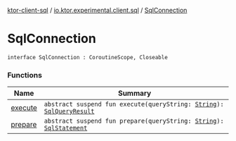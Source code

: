 [ktor-client-sql](../../index.md) / [io.ktor.experimental.client.sql](../index.md) / [SqlConnection](./index.md)

# SqlConnection

`interface SqlConnection : CoroutineScope, Closeable`

### Functions

| Name | Summary |
|---|---|
| [execute](execute.md) | `abstract suspend fun execute(queryString: `[`String`](https://kotlinlang.org/api/latest/jvm/stdlib/kotlin/-string/index.html)`): `[`SqlQueryResult`](../-sql-query-result.md) |
| [prepare](prepare.md) | `abstract suspend fun prepare(queryString: `[`String`](https://kotlinlang.org/api/latest/jvm/stdlib/kotlin/-string/index.html)`): `[`SqlStatement`](../-sql-statement/index.md) |
